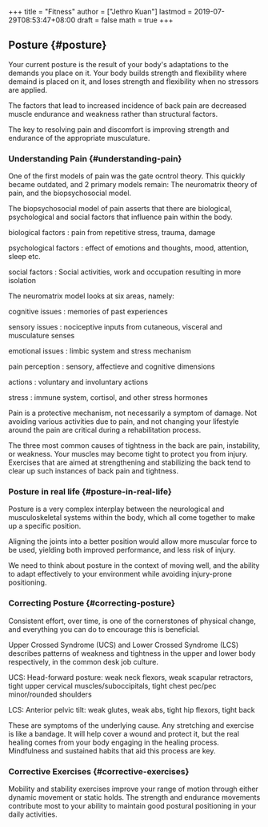 +++
title = "Fitness"
author = ["Jethro Kuan"]
lastmod = 2019-07-29T08:53:47+08:00
draft = false
math = true
+++

## Posture {#posture}

Your current posture is the result of your body's adaptations to the
demands you place on it. Your body builds strength and flexibility
where demaind is placed on it, and loses strength and flexibility when
no stressors are applied.

The factors that lead to increased incidence of back pain are
decreased muscle endurance and weakness rather than structural
factors.

The key to resolving pain and discomfort is improving strength and
endurance of the appropriate musculature.


### Understanding Pain {#understanding-pain}

One of the first models of pain was the gate ocntrol theory. This
quickly became outdated, and 2 primary models remain: The neuromatrix
theory of pain, and the biopsychosocial model.

The biopsychosocial model of pain asserts that there are biological,
psychological and social factors that influence pain within the body.

biological factors
: pain from repetitive stress, trauma, damage

psychological factors
: effect of emotions and thoughts, mood, attention, sleep etc.

social factors
: Social activities, work and occupation resulting in more isolation

The neuromatrix model looks at six areas, namely:

cognitive issues
: memories of past experiences

sensory issues
: nociceptive inputs from cutaneous, visceral and musculature senses

emotional issues
: limbic system and stress mechanism

pain perception
: sensory, affectieve and cognitive dimensions

actions
: voluntary and involuntary actions

stress
: immune system, cortisol, and other stress hormones

Pain is a protective mechanism, not necessarily a symptom of damage.
Not avoiding various activities due to pain, and not changing your
lifestyle around the pain are critical during a rehabilitation
process.

The three most common causes of tightness in the back are pain,
instability, or weakness. Your muscles may become tight to protect you
from injury. Exercises that are aimed at strengthening and stabilizing
the back tend to clear up such instances of back pain and tightness.


### Posture in real life {#posture-in-real-life}

Posture is a very complex interplay between the neurological and
musculoskeletal systems within the body, which all come together to
make up a specific position.

Aligning the joints into a better position would allow more muscular
force to be used, yielding both improved performance, and less risk of
injury.

We need to think about posture in the context of moving well, and the
ability to adapt effectively to your environment while avoiding
injury-prone positioning.


### Correcting Posture {#correcting-posture}

Consistent effort, over time, is one of the cornerstones of physical
change, and everything you can do to encourage this is beneficial.

Upper Crossed Syndrome (UCS) and Lower Crossed Syndrome (LCS)
describes patterns of weakness and tightness in the upper and lower
body respectively, in the common desk job culture.

UCS: Head-forward posture: weak neck flexors, weak scapular
retractors, tight upper cervical muscles/suboccipitals, tight chest
pec/pec minor/rounded shoulders

LCS: Anterior pelvic tilt: weak glutes, weak abs, tight hip flexors,
tight back

These are symptoms of the underlying cause. Any stretching and
exercise is like a bandage. It will help cover a wound and protect it,
but the real healing comes from your body engaging in the healing
process. Mindfulness and sustained habits that aid this process are
key.


### Corrective Exercises {#corrective-exercises}

Mobility and stability exercises improve your range of motion through
either dynamic movement or static holds. The strength and endurance
movements contribute most to your ability to maintain good postural
positioning in your daily activities.
